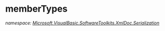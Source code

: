 ﻿
# memberTypes
_namespace: [Microsoft.VisualBasic.SoftwareToolkits.XmlDoc.Serialization](N-Microsoft.VisualBasic.SoftwareToolkits.XmlDoc.Serialization.md)_






